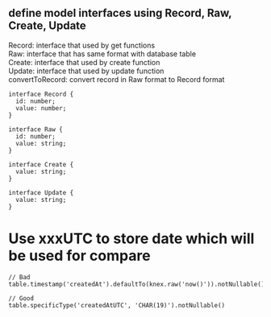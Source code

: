 ## define model interfaces using Record, Raw, Create, Update

Record: interface that used by get functions  
Raw: interface that has same format with database table  
Create: interface that used by create function  
Update: interface that used by update function  
convertToRecord: convert record in Raw format to Record format
```
interface Record {
  id: number;
  value: number;
}

interface Raw {
  id: number;
  value: string;
}

interface Create {
  value: string;
}

interface Update {
  value: string;
}

```

# Use xxxUTC to store date which will be used for compare

```
// Bad
table.timestamp('createdAt').defaultTo(knex.raw('now()')).notNullable()

// Good
table.specificType('createdAtUTC', 'CHAR(19)').notNullable()
```